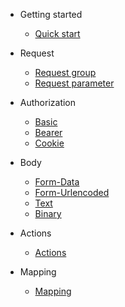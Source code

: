 - Getting started

  - [Quick start](quickstart.md)

- Request

  - [Request group](requestGroup.md)
  - [Request parameter](requestParameter.md)

- Authorization

  - [Basic](authBasic.md)
  - [Bearer](authBearer.md)
  - [Cookie](authCookie.md)

- Body

  - [Form-Data](bodyFormData.md)
  - [Form-Urlencoded](bodyFormUrlEncoded.md)
  - [Text](bodyText.md)
  - [Binary](bodyBinary.md)

- Actions

  - [Actions](actions.md)

- Mapping

  - [Mapping](mapping.md)
